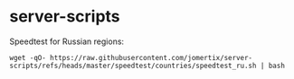 # server-scripts

Speedtest for Russian regions:
```
wget -qO- https://raw.githubusercontent.com/jomertix/server-scripts/refs/heads/master/speedtest/countries/speedtest_ru.sh | bash
```
